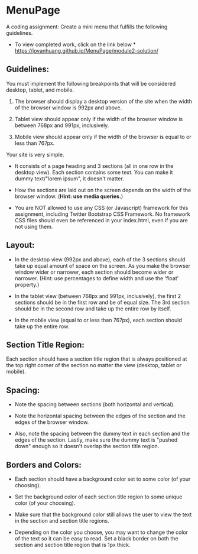 # MenuPage
A coding assignment: Create a mini menu that fulfills the following guidelines.

* To view completed work, click on the link below *  
https://jovanhuang.github.io/MenuPage/module2-solution/

## Guidelines:
You must implement the following breakpoints that will be considered desktop, tablet, and mobile. 

1. The browser should display a desktop version of the site when the width of the browser window is 992px and above. 

2. Tablet view should appear only if the width of the browser window is between 768px and 991px, inclusively. 

3. Mobile view should appear only if the width of the browser is equal to or less than 767px.

Your site is very simple. 

* It consists of a page heading and 3 sections (all in one row in the desktop view). Each section contains some text. You can make it dummy text/"lorem ipsum", it doesn't matter. 

* How the sections are laid out on the screen depends on the width of the browser window. (**Hint: use media queries.**)

* You are NOT allowed to use any CSS (or Javascript) framework for this assignment, including Twitter Bootstrap CSS Framework. No framework CSS files should even be referenced in your index.html, even if you are not using them.

## Layout: 
* In the desktop view (992px and above), each of the 3 sections should take up equal amount of space on the screen. As you make the browser window wider or narrower, each section should become wider or narrower. (Hint: use percentages to define width and use the 'float' property.) 

* In the tablet view (between 768px and 991px, inclusively), the first 2 sections should be in the first row and be of equal size. The 3rd section should be in the second row and take up the entire row by itself.

* In the mobile view (equal to or less than 767px), each section should take up the entire row.

## Section Title Region:
Each section should have a section title region that is always positioned at the top right corner of the section no matter the view (desktop, tablet or mobile).

## Spacing:
* Note the spacing between sections (both horizontal and vertical). 

* Note the horizontal spacing between the edges of the section and the edges of the browser window. 

* Also, note the spacing between the dummy text in each section and the edges of the section. Lastly, make sure the dummy text is "pushed down" enough so it doesn't overlap the section title region.

## Borders and Colors: 
* Each section should have a background color set to some color (of your choosing). 

* Set the background color of each section title region to some unique color (of your choosing). 

* Make sure that the background color still allows the user to view the text in the section and section title regions.

* Depending on the color you choose, you may want to change the color of the text so it can be easy to read. Set a black border on both the section and section title region that is 1px thick. 
